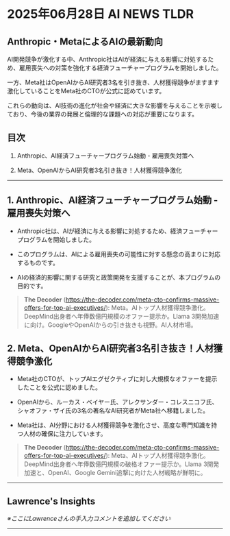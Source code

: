 # 2025年06月28日 AI NEWS TLDR

## Anthropic・MetaによるAIの最新動向

AI開発競争が激化する中、Anthropic社はAIが経済に与える影響に対処するため、雇用喪失への対策を強化する経済フューチャープログラムを開始しました。

一方、Meta社はOpenAIからAI研究者3名を引き抜き、人材獲得競争がますます激化していることをMeta社のCTOが公式に認めています。

これらの動向は、AI技術の進化が社会や経済に大きな影響を与えることを示唆しており、今後の業界の発展と倫理的な課題への対応が重要になります。

## 目次

1. Anthropic、AI経済フューチャープログラム始動 - 雇用喪失対策へ

2. Meta、OpenAIからAI研究者3名引き抜き！人材獲得競争激化

---

## 1. Anthropic、AI経済フューチャープログラム始動 - 雇用喪失対策へ

- Anthropic社は、AIが経済に与える影響に対処するため、経済フューチャープログラムを開始しました。

- このプログラムは、AIによる雇用喪失の可能性に対する懸念の高まりに対応するものです。

- AIの経済的影響に関する研究と政策開発を支援することが、本プログラムの目的です。

> **The Decoder** (https://the-decoder.com/meta-cto-confirms-massive-offers-for-top-ai-executives/): Meta。AIトップ人材獲得競争激化。DeepMind出身者へ年俸数億円規模のオファー提示か。Llama 3開発加速に向け。GoogleやOpenAIからの引き抜きも視野。AI人材市場。

## 2. Meta、OpenAIからAI研究者3名引き抜き！人材獲得競争激化

- Meta社のCTOが、トップAIエグゼクティブに対し大規模なオファーを提示したことを公式に認めました。

- OpenAIから、ルーカス・ベイヤー氏、アレクサンダー・コレスニコフ氏、シャオファ・ザイ氏の3名の著名なAI研究者がMeta社へ移籍しました。

- Meta社は、AI分野における人材獲得競争を激化させ、高度な専門知識を持つ人材の確保に注力しています。

> **The Decoder** (https://the-decoder.com/meta-cto-confirms-massive-offers-for-top-ai-executives/): Meta、AIトップ人材獲得競争激化。DeepMind出身者へ年俸数億円規模の破格オファー提示か。Llama 3開発加速と、OpenAI、Google Gemini追撃に向けた人材戦略が鮮明に。

---

## Lawrence's Insights

*※ここにLawrenceさんの手入力コメントを追加してください*

---
